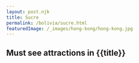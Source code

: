 ```yaml
---
layout: post.njk
title: Sucre
permalink: /bolivia/sucre.html
featuredImage: /_images/hong-kong/hong-kong.jpg
---
```

## Must see attractions in {{title}}

